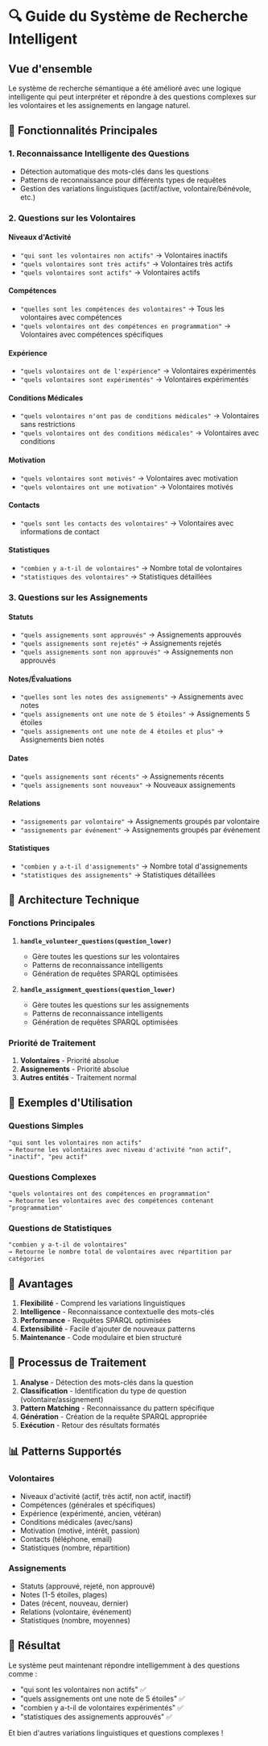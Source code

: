 # 🔍 Guide du Système de Recherche Intelligent

## Vue d'ensemble

Le système de recherche sémantique a été amélioré avec une logique intelligente qui peut interpréter et répondre à des questions complexes sur les volontaires et les assignements en langage naturel.

## 🎯 Fonctionnalités Principales

### 1. **Reconnaissance Intelligente des Questions**
- Détection automatique des mots-clés dans les questions
- Patterns de reconnaissance pour différents types de requêtes
- Gestion des variations linguistiques (actif/active, volontaire/bénévole, etc.)

### 2. **Questions sur les Volontaires**

#### **Niveaux d'Activité**
- `"qui sont les volontaires non actifs"` → Volontaires inactifs
- `"quels volontaires sont très actifs"` → Volontaires très actifs
- `"quels volontaires sont actifs"` → Volontaires actifs

#### **Compétences**
- `"quelles sont les compétences des volontaires"` → Tous les volontaires avec compétences
- `"quels volontaires ont des compétences en programmation"` → Volontaires avec compétences spécifiques

#### **Expérience**
- `"quels volontaires ont de l'expérience"` → Volontaires expérimentés
- `"quels volontaires sont expérimentés"` → Volontaires expérimentés

#### **Conditions Médicales**
- `"quels volontaires n'ont pas de conditions médicales"` → Volontaires sans restrictions
- `"quels volontaires ont des conditions médicales"` → Volontaires avec conditions

#### **Motivation**
- `"quels volontaires sont motivés"` → Volontaires avec motivation
- `"quels volontaires ont une motivation"` → Volontaires motivés

#### **Contacts**
- `"quels sont les contacts des volontaires"` → Volontaires avec informations de contact

#### **Statistiques**
- `"combien y a-t-il de volontaires"` → Nombre total de volontaires
- `"statistiques des volontaires"` → Statistiques détaillées

### 3. **Questions sur les Assignements**

#### **Statuts**
- `"quels assignements sont approuvés"` → Assignements approuvés
- `"quels assignements sont rejetés"` → Assignements rejetés
- `"quels assignements sont non approuvés"` → Assignements non approuvés

#### **Notes/Évaluations**
- `"quelles sont les notes des assignements"` → Assignements avec notes
- `"quels assignements ont une note de 5 étoiles"` → Assignements 5 étoiles
- `"quels assignements ont une note de 4 étoiles et plus"` → Assignements bien notés

#### **Dates**
- `"quels assignements sont récents"` → Assignements récents
- `"quels assignements sont nouveaux"` → Nouveaux assignements

#### **Relations**
- `"assignements par volontaire"` → Assignements groupés par volontaire
- `"assignements par événement"` → Assignements groupés par événement

#### **Statistiques**
- `"combien y a-t-il d'assignements"` → Nombre total d'assignements
- `"statistiques des assignements"` → Statistiques détaillées

## 🔧 Architecture Technique

### **Fonctions Principales**

1. **`handle_volunteer_questions(question_lower)`**
   - Gère toutes les questions sur les volontaires
   - Patterns de reconnaissance intelligents
   - Génération de requêtes SPARQL optimisées

2. **`handle_assignment_questions(question_lower)`**
   - Gère toutes les questions sur les assignements
   - Patterns de reconnaissance intelligents
   - Génération de requêtes SPARQL optimisées

### **Priorité de Traitement**

1. **Volontaires** - Priorité absolue
2. **Assignements** - Priorité absolue
3. **Autres entités** - Traitement normal

## 📝 Exemples d'Utilisation

### **Questions Simples**
```
"qui sont les volontaires non actifs"
→ Retourne les volontaires avec niveau d'activité "non actif", "inactif", "peu actif"
```

### **Questions Complexes**
```
"quels volontaires ont des compétences en programmation"
→ Retourne les volontaires avec des compétences contenant "programmation"
```

### **Questions de Statistiques**
```
"combien y a-t-il de volontaires"
→ Retourne le nombre total de volontaires avec répartition par catégories
```

## 🚀 Avantages

1. **Flexibilité** - Comprend les variations linguistiques
2. **Intelligence** - Reconnaissance contextuelle des mots-clés
3. **Performance** - Requêtes SPARQL optimisées
4. **Extensibilité** - Facile d'ajouter de nouveaux patterns
5. **Maintenance** - Code modulaire et bien structuré

## 🔄 Processus de Traitement

1. **Analyse** - Détection des mots-clés dans la question
2. **Classification** - Identification du type de question (volontaire/assignement)
3. **Pattern Matching** - Reconnaissance du pattern spécifique
4. **Génération** - Création de la requête SPARQL appropriée
5. **Exécution** - Retour des résultats formatés

## 📊 Patterns Supportés

### **Volontaires**
- Niveaux d'activité (actif, très actif, non actif, inactif)
- Compétences (générales et spécifiques)
- Expérience (expérimenté, ancien, vétéran)
- Conditions médicales (avec/sans)
- Motivation (motivé, intérêt, passion)
- Contacts (téléphone, email)
- Statistiques (nombre, répartition)

### **Assignements**
- Statuts (approuvé, rejeté, non approuvé)
- Notes (1-5 étoiles, plages)
- Dates (récent, nouveau, dernier)
- Relations (volontaire, événement)
- Statistiques (nombre, moyennes)

## 🎯 Résultat

Le système peut maintenant répondre intelligemment à des questions comme :
- "qui sont les volontaires non actifs" ✅
- "quels assignements ont une note de 5 étoiles" ✅
- "combien y a-t-il de volontaires expérimentés" ✅
- "statistiques des assignements approuvés" ✅

Et bien d'autres variations linguistiques et questions complexes !
